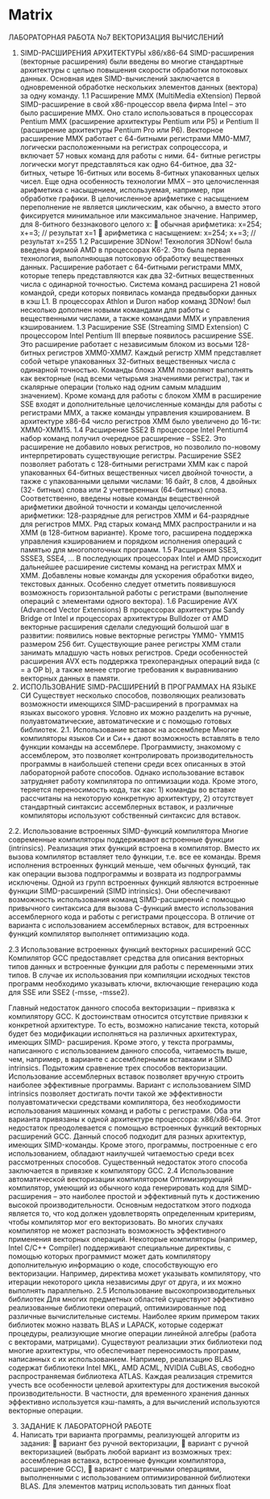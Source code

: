 # Matrix
ЛАБОРАТОРНАЯ РАБОТА No7
ВЕКТОРИЗАЦИЯ ВЫЧИСЛЕНИЙ

1. SIMD-РАСШИРЕНИЯ АРХИТЕКТУРЫ x86/x86-64
SIMD-расширения (векторные расширения) были введены во многие
стандартные архитектуры с целью повышения скорости обработки
потоковых данных. Основная идея SIMD-вычислений заключается в
одновременной обработке нескольких элементов данных (вектора) за одну
команду.
1.1 Расширение MMX (MultiMedia eXtension)
Первой SIMD-расширение в свой x86-процессор ввела фирма Intel – это
было расширение MMX. Оно стало использоваться в процессорах Pentium
MMX (расширение архитектуры Pentium или P5) и Pentium II (расширение
архитектуры Pentium Pro или P6). Векторное расширение MMX работает с
64-битными регистрами MM0-MM7, логически расположенными на
регистрах сопроцессора, и включает 57 новых команд для работы с ними. 64-
битные регистры логически могут представляться как одно 64-битное, два
32-битных, четыре 16-битных или восемь 8-битных упакованных целых
чисел.
Еще одна особенность технологии MMX – это целочисленная
арифметика с насыщением, используемая, например, при обработке графики.
В целочисленное арифметике с насыщением переполнение не является
циклическим, как обычно, а вместо этого фиксируется минимальное или
максимальное значение. Например, для 8-битного беззнакового целого x:
 обычная арифметика: x=254; x+=3; // результат x=1
 арифметика с насыщением: x=254; x+=3; // результат x=255
1.2 Расширение 3DNow!
Технология 3DNow! была введена фирмой AMD в процессорах K6-2.
Это была первая технология, выполняющая потоковую обработку
вещественных данных. Расширение работает с 64-битными регистрами
MMX, которые теперь представляются как два 32-битных вещественных
числа с одинарной точностью. Система команд расширена 21 новой
командой, среди которых появилась команда предвыборки данных в кэш L1.
В процессорах Athlon и Duron набор команд 3DNow! был несколько
дополнен новыми командами для работы с вещественными числами, а также
командами MMX и управления кэшированием.
1.3 Расширение SSE (Streaming SIMD Extension)
С процессором Intel Pentium III впервые появилось расширение SSE.
Это расширение работает с независимым блоком из восьми 128-битных
регистров XMM0-XMM7. Каждый регистр XMM представляет собой четыре
упакованных 32-битных вещественных числа с одинарной точностью.
Команды блока XMM позволяют выполнять как векторные (над всеми
четырьмя значениями регистра), так и скалярные операции (только над
одним самым младшим значением). Кроме команд для работы с блоком
XMM в расширение SSE входят и дополнительные целочисленные команды
для работы с регистрами MMX, а также команды управления кэшированием.
В архитектуре x86-64 число регистров XMM было увеличено до 16-ти:
XMM0-XMM15.
1.4 Расширение SSE2
В процессоре Intel Pentium4 набор команд получил очередное
расширение – SSE2. Это расширение не добавило новых регистров, но
позволило по-новому интерпретировать существующие регистры.
Расширение SSE2 позволяет работать с 128-битными регистрами XMM как с
парой упакованных 64-битных вещественных чисел двойной точности, а
также с упакованными целыми числами: 16 байт, 8 слов, 4 двойных (32-
битных) слова или 2 учетверенных (64-битных) слова. Соответственно,
введены новые команды вещественной арифметики двойной точности и
команды целочисленной арифметики: 128-разрядные для регистров XMM и
64-разрядные для регистров MMX. Ряд старых команд MMX распространили
и на XMM (в 128-битном варианте). Кроме того, расширена поддержка
управления кэшированием и порядком исполнения операций с памятью для
многопоточных программ.
1.5 Расширения SSE3, SSSE3, SSE4, ...
В последующих процессорах Intel и AMD происходит дальнейшее
расширение системы команд на регистрах MMX и XMM. Добавлены новые
команды для ускорения обработки видео, текстовых данных. Особенно
следует отметить появившуюся возможность горизонтальной работы с
регистрами (выполнение операций с элементами одного вектора).
1.6 Расширение AVX (Advanced Vector Extensions)
В процессорах архитектуры Sandy Bridge от Intel и процессорах
архитектуры Bulldozer от AMD векторные расширения сделали следующий
большой шаг в развитии: появились новые векторные регистры YMM0-
YMM15 размером 256 бит. Существующие ранее регистры XMM стали
занимать младшую часть новых регистров. Среди особенностей расширения
AVX есть поддержка трехоперандных операций вида (c = a OP b), а также
менее строгие требования к выравниванию векторных данных в памяти.
2. ИСПОЛЬЗОВАНИЕ SIMD-РАСШИРЕНИЙ В ПРОГРАММАХ НА
ЯЗЫКЕ СИ
Существует несколько способов, позволяющих реализовать
возможности имеющихся SIMD-расширений в программах на языках
высокого уровня. Условно их можно разделить на ручные,
полуавтоматические, автоматические и с помощью готовых библиотек.
2.1. Использование вставок на ассемблере
Многие компиляторы языков Си и Си++ дают возможность вставлять
в тело функции команды на ассемблере. Программисту, знакомому с
ассемблером, это позволяет контролировать производительность программы
в наибольшей степени среди всех описанных в этой лабораторной работе
способов. Однако использование вставок затрудняет работу компилятора по
оптимизации кода. Кроме этого, теряется переносимость кода, так как: 1)
команды во вставке рассчитаны на некоторую конкретную архитектуру, 2)
отсутствует стандартный синтаксис ассемблерных вставок, и различные
компиляторы используют собственный синтаксис для вставок.

2.2. Использование встроенных SIMD-функций компилятора
Многие современные компиляторы поддерживают встроенные
функции (intrinsics). Реализация этих функций встроена в компилятор.
Вместо их вызова компилятор вставляет тело функции, т.е. все ее команды.
Время исполнения встроенных функций меньше, чем обычных функций, так
как операции вызова подпрограммы и возврата из подпрограммы исключены.
Одной из групп встроенных функций являются встроенные функции
SIMD-расширений (SIMD intrinsics). Они обеспечивают возможность
использования команд SIMD-расширений с помощью привычного
синтаксиса для вызова С-функций вместо использования ассемблерного кода
и работы с регистрами процессора. В отличие от варианта с использованием
ассемблерных вставок, для встроенных функций компилятор выполняет
оптимизацию кода.

2.3 Использование встроенных функций векторных расширений GCC
Компилятор GCC предоставляет средства для описания векторных
типов данных и встроенные функции для работы с переменными этих типов.
В случае их использования при компиляции исходных текстов программ
необходимо указывать ключи, включающие генерацию кода для SSE или
SSE2 (-msse, -msse2).

Главный недостаток данного способа векторизации – привязка к
компилятору GCC. К достоинствам относится отсутствие привязки к
конкретной архитектуре. То есть, возможно написание текста, который будет
без модификации исполняться на различных архитектурах, имеющих SIMD-
расширения. Кроме этого, у текста программы, написанного с
использованием данного способа, читаемость выше, чем, например, в
варианте с ассемблерными вставками и SIMD intrinsics.
Подытожим сравнение трех способов векторизации. Использование
ассемблерных вставок позволяет вручную строить наиболее эффективные
программы. Вариант с использованием SIMD intrinsics позволяет достигать
почти такой же эффективности полуавтоматически средствами компилятора,
без необходимости использования машинных команд и работы с регистрами.
Оба эти варианта привязаны к одной архитектуре процессора: x86/x86-64.
Этот недостаток преодолевается с помощью встроенных функций векторных
расширений GCC. Данный способ подходит для разных архитектур,
имеющих SIMD-команды. Кроме этого, программы, построенные с его
использованием, обладают наилучшей читаемостью среди всех
рассмотренных способов. Существенный недостаток этого способа
заключается в привязке к компилятору GCC.
2.4 Использование автоматической векторизации компилятором
Оптимизирующий компилятор, умеющий из обычного кода
генерировать код для SIMD-расширения – это наиболее простой и
эффективный путь к достижению высокой производительности. Основным
недостатком этого подхода является то, что код должен удовлетворять
определенным критериям, чтобы компилятор мог его векторизовать. Во
многих случаях компилятор не может распознать возможность эффективного
применения векторных операций.
Некоторые компиляторы (например, Intel C/C++ Compiler)
поддерживают специальные директивы, с помощью которых программист
может дать компилятору дополнительную информацию о коде,
способствующую его векторизации. Например, директива может указывать
компилятору, что итерации некоторого цикла независимы друг от друга, и их
можно выполнять параллельно.
2.5 Использование высокопроизводительных библиотек
Для многих предметных областей существуют эффективно
реализованные библиотеки операций, оптимизированные под различные
вычислительные системы. Наиболее ярким примером таких библиотек
можно назвать BLAS и LAPACK, которые содержат процедуры,
реализующие многие операции линейной алгебры (работа с векторами,
матрицами).
Существуют реализации этих библиотеки под многие архитектуры, что
обеспечивает переносимость программ, написанных с их использованием.
Например, реализацию BLAS содержат библиотеки Intel MKL, AMD ACML,
NVIDIA CuBLAS, свободно распространяемая библиотека ATLAS. Каждая
реализация стремится учесть все особенности целевой архитектуры для
достижения высокой производительности. В частности, для временного
хранения данных эффективно используется кэш-память, а для вычислений
используются векторные операции.

3. ЗАДАНИЕ К ЛАБОРАТОРНОЙ РАБОТЕ
1. Написать три варианта программы, реализующей алгоритм из задания:
 вариант без ручной векторизации,
 вариант с ручной векторизацией (выбрать любой вариант из
возможных трех: ассемблерная вставка, встроенные функции
компилятора, расширение GCC),
 вариант с матричными операциями, выполненными с
использованием оптимизированной библиотеки BLAS.
Для элементов матриц использовать тип данных float
